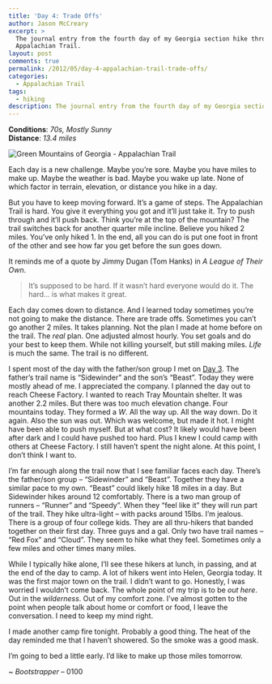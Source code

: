 ```yaml
---
title: 'Day 4: Trade Offs'
author: Jason McCreary
excerpt: >
  The journal entry from the fourth day of my Georgia section hike through the
  Appalachian Trail.
layout: post
comments: true
permalink: /2012/05/day-4-appalachian-trail-trade-offs/
categories:
  - Appalachian Trail
tags:
  - hiking
description: The journal entry from the fourth day of my Georgia section hike through the Appalachian Trail.
---
```

**Conditions**: *70s, Mostly Sunny*  
**Distance**: *13.4 miles*

<img src="/images/appalachian-trail-green-mountains.jpg" alt="Green Mountains of Georgia - Appalachian Trail" title="Green Mountains of Georgia - Appalachian Trail" />

Each day is a new challenge. Maybe you&rsquo;re sore. Maybe you have miles to make up. Maybe the weather is bad. Maybe you wake up late. None of which factor in terrain, elevation, or distance you hike in a day.

But you have to keep moving forward. It&rsquo;s a game of steps. The Appalachian Trail is hard. You give it everything you got and it&rsquo;ll just take it. Try to push through and it&rsquo;ll push back. Think you&rsquo;re at the top of the mountain? The trail switches back for another quarter mile incline. Believe you hiked 2 miles. You&rsquo;ve only hiked 1. In the end, all you can do is put one foot in front of the other and see how far you get before the sun goes down.

It reminds me of a quote by Jimmy Dugan (Tom Hanks) in *A League of Their Own*.

> It&rsquo;s supposed to be hard. If it wasn&rsquo;t hard everyone would do it. The hard… is what makes it great.

Each day comes down to distance. And I learned today sometimes you&rsquo;re not going to make the distance. There are trade offs. Sometimes you can&rsquo;t go another 2 miles. It takes planning. Not the plan I made at home before on the trail. The *real* plan. One adjusted almost hourly. You set goals and do your best to keep them. While not killing yourself, but still making miles. *Life* is much the same. The trail is no different.

I spent most of the day with the father/son group I met on [Day 3][1]. The father&rsquo;s trail name is &ldquo;Sidewinder&rdquo; and the son&rsquo;s &ldquo;Beast&rdquo;. Today they were mostly ahead of me. I appreciated the company. I planned the day out to reach Cheese Factory. I wanted to reach Tray Mountain shelter. It was another 2.2 miles. But there was too much elevation change. Four mountains today. They formed a *W*. All the way up. All the way down. Do it again. Also the sun was out. Which was welcome, but made it hot. I might have been able to push myself. But at what cost? It likely would have been after dark and I could have pushed too hard. Plus I knew I could camp with others at Cheese Factory. I still haven&rsquo;t spent the night alone. At this point, I don&rsquo;t think I want to.

I&rsquo;m far enough along the trail now that I see familiar faces each day. There&rsquo;s the father/son group – &ldquo;Sidewinder&rdquo; and &ldquo;Beast&rdquo;. Together they have a similar pace to my own. &ldquo;Beast&rdquo; could likely hike 18 miles in a day. But Sidewinder hikes around 12 comfortably. There is a two man group of runners – &ldquo;Runner&rdquo; and &ldquo;Speedy&rdquo;. When they &ldquo;feel like it&rdquo; they will run part of the trail. They hike ultra-light – with packs around 15lbs. I&rsquo;m jealous. There is a group of four college kids. They are all thru-hikers that banded together on their first day. Three guys and a gal. Only two have trail names – &ldquo;Red Fox&rdquo; and &ldquo;Cloud&rdquo;. They seem to hike what they feel. Sometimes only a few miles and other times many miles.

While I typically hike alone, I&rsquo;ll see these hikers at lunch, in passing, and at the end of the day to camp. A lot of hikers went into Helen, Georgia today. It was the first major town on the trail. I didn&rsquo;t want to go. Honestly, I was worried I wouldn&rsquo;t come back. The whole point of my trip is to be *out here*. Out in the *wilderness*. Out of my comfort zone. I&rsquo;ve almost gotten to the point when people talk about home or comfort or food, I leave the conversation. I need to keep my mind right.

I made another camp fire tonight. Probably a good thing. The heat of the day reminded me that I haven&rsquo;t showered. So the smoke was a good mask.

I&rsquo;m going to bed a little early. I&rsquo;d like to make up those miles tomorrow.

~ *Bootstrapper* – 0100

 [1]: http://jason.pureconcepts.net/2012/05/day-3-appalachian-trail-going-the-distance/ "Day 3: Going the Distance"
